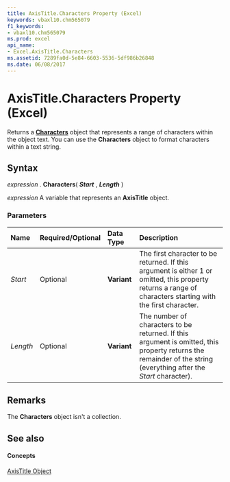 ```yaml
---
title: AxisTitle.Characters Property (Excel)
keywords: vbaxl10.chm565079
f1_keywords:
- vbaxl10.chm565079
ms.prod: excel
api_name:
- Excel.AxisTitle.Characters
ms.assetid: 7289fa0d-5e84-6603-5536-5df986b26848
ms.date: 06/08/2017
---
```



# AxisTitle.Characters Property (Excel)

Returns a **[Characters](characters-object-excel.md)** object that represents a range of characters within the object text. You can use the **Characters** object to format characters within a text string.


## Syntax

 _expression_ . **Characters**( **_Start_** , **_Length_** )

 _expression_ A variable that represents an **AxisTitle** object.


### Parameters



|**Name**|**Required/Optional**|**Data Type**|**Description**|
|:-----|:-----|:-----|:-----|
| _Start_|Optional| **Variant**|The first character to be returned. If this argument is either 1 or omitted, this property returns a range of characters starting with the first character.|
| _Length_|Optional| **Variant**|The number of characters to be returned. If this argument is omitted, this property returns the remainder of the string (everything after the  _Start_ character).|

## Remarks

The **Characters** object isn't a collection.


## See also


#### Concepts


[AxisTitle Object](axistitle-object-excel.md)

